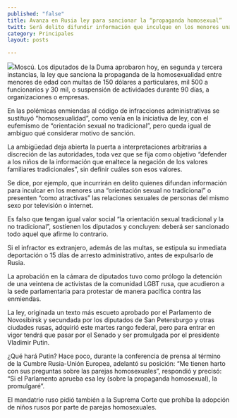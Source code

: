 ```yaml
---
published: "false"
title: Avanza en Rusia ley para sancionar la “propaganda homosexual”
twitt: Será delito difundir información que inculque en los menores una “orientación sexual no tradicional”.
category: Principales
layout: posts

---
```


![](http://i.imgur.com/CIjGPIzm.jpg)Moscú. Los diputados de la Duma aprobaron hoy, en segunda y tercera instancias, la ley que sanciona la propaganda de la homosexualidad entre menores de edad con multas de 150 dólares a particulares, mil 500 a funcionarios y 30 mil, o suspensión de actividades durante 90 días, a organizaciones o empresas.

En las polémicas enmiendas al código de infracciones administrativas se sustituyó “homosexualidad”, como venía en la iniciativa de ley, con el eufemismo de “orientación sexual no tradicional”, pero queda igual de ambiguo qué considerar motivo de sanción.

La ambigüedad deja abierta la puerta a interpretaciones arbitrarias a discreción de las autoridades, toda vez que se fija como objetivo “defender a los niños de la información que enaltece la negación de los valores familiares tradicionales”, sin definir cuáles son esos valores.

Se dice, por ejemplo, que incurrirán en delito quienes difundan información para inculcar en los menores una “orientación sexual no tradicional” o presenten “como atractivas” las relaciones sexuales de personas del mismo sexo por televisión o internet.

Es falso que tengan igual valor social “la orientación sexual tradicional y la no tradicional”, sostienen los diputados y concluyen: deberá ser sancionado todo aquel que afirme lo contrario.

Si el infractor es extranjero, además de las multas, se estipula su inmediata deportación o 15 días de arresto administrativo, antes de expulsarlo de Rusia.

La aprobación en la cámara de diputados tuvo como prólogo la detención de una veintena de activistas de la comunidad LGBT rusa, que acudieron a la sede parlamentaria para protestar de manera pacífica contra las enmiendas.

La ley, originada un texto más escueto aprobado por el Parlamento de Novosibirsk y secundada por los diputados de San Petersburgo y otras ciudades rusas, adquirió este martes rango federal, pero para entrar en vigor tendrá que pasar por el Senado y ser promulgada por el presidente Vladimir Putin.

¿Qué hará Putin? Hace poco, durante la conferencia de prensa al término de la Cumbre Rusia-Unión Europea, adelantó su posición: “Me tienen harto con sus preguntas sobre las parejas homosexuales”, respondió y precisó: “Si el Parlamento aprueba esa ley (sobre la propaganda homosexual), la promulgaré”.

El mandatrio ruso pidió también a la Suprema Corte que prohíba la adopción de niños rusos por parte de parejas homosexuales.
